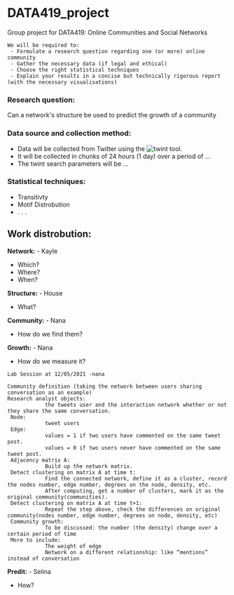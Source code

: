 # DATA419_project
Group project for DATA419: Online Communities and Social Networks

```
We will be required to:
 - Formulate a research question regarding one (or more) online community
 - Gather the necessary data (if legal and ethical)
 - Choose the right statistical techniques
 - Explain your results in a concise but technically rigorous report (with the necessary visualisations)
```

### Research question:
Can a network's structure be used to predict the growth of a community


### Data source and collection method:
* Data will be collected from Twitter using the ![twint](https://github.com/twintproject/twint) tool. 
* It will be collected in chunks of 24 hours (1 day) over a period of ...
* The twint search parameters will be ...


### Statistical techniques:
* Transitivty
* Motif Distrobution
* . . .


## Work distrobution:

**Network:** - Kayle
* Which?
* Where?
* When?


**Structure:** - House
* What?


**Community:** - Nana
* How do we find them?

**Growth:** - Nana
* How do we measure it?
```
Lab Session at 12/05/2021 -nana 

Community definition (taking the network between users sharing conversation as an example)  
Research analyst objects:  
            the tweets user and the interaction network whether or not they share the same conversation.  
 Node:  
            tweet users  
 Edge:  
            values = 1 if two users have commented on the same tweet post.  
            values = 0 if two users never have commented on the same tweet post.  
 Adjacency matrix A:    
            Build up the network matrix.    
 Detect clustering on matrix A at time t:  
            Find the connected network, define it as a cluster, record the nodes number, edge number, degrees on the node, density, etc.  
            After computing, get a number of clusters, mark it as the original community(communities).  
 Detect clustering on matrix A at time t+1:  
            Repeat the step above, check the differences on original community(nodes number, edge number, degrees on node, density, etc)  
 Community growth:  
            To be discussed: the number (the density) change over a certain period of time                       
 More to include:  
            The weight of edge  
            Network on a different relationship: like “mentions” instead of conversation  
```

**Predit:** - Selina
* How?
